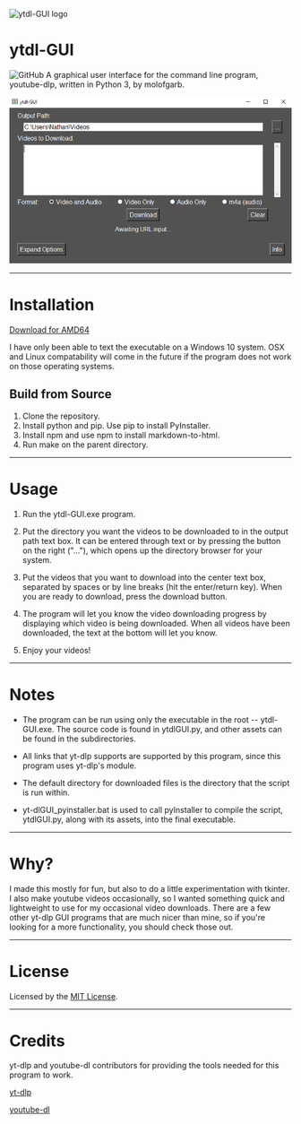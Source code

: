 ![ytdl-GUI logo](resources/logo.ico?raw=true "ytdl-gui logo")

# ytdl-GUI 
<img alt="GitHub" src="https://img.shields.io/github/license/molofgarb/https://github.com/molofgarb/ytdl-GUI">
A graphical user interface for the command line program, youtube-dlp, written in Python 3, by molofgarb.

![ytdl-GUI](resources/banner.png?raw=true "ytdl-gui picture")

---

# Installation
[Download for AMD64](https://github.com/molofgarb/ytdl-GUI/releases/download/v0.1-alpha/ytdl-GUI.exe)

I have only been able to text the executable on a Windows 10 system. OSX and Linux compatability will come in the future if the program does not work on those operating systems.

## Build from Source

1. Clone the repository.
2. Install python and pip. Use pip to install PyInstaller.
3. Install npm and use npm to install markdown-to-html.
4. Run make on the parent directory.

---

# Usage
1. Run the ytdl-GUI.exe program. 

2. Put the directory you want the videos to be downloaded to in the output path text box. It can be entered through text or by pressing the button on the right ("..."), which opens up the directory browser for your system. 

3. Put the videos that you want to download into the center text box, separated by spaces or by line breaks (hit the enter/return key). When you are ready to download, press the download button. 

4. The program will let you know the video downloading progress by displaying which video is being downloaded. When all videos have been downloaded, the text at the bottom will let you know.

5. Enjoy your videos!

---

# Notes
- The program can be run using only the executable in the root -- ytdl-GUI.exe. The source code is found in ytdlGUI.py, and other assets can be found in the subdirectories. 

- All links that yt-dlp supports are supported by this
program, since this program uses yt-dlp's module.

- The default directory for downloaded files is the directory that the script is run within.

- yt-dlGUI_pyinstaller.bat is used to call pyInstaller to compile the script, ytdlGUI.py, along with its assets, into the final executable.

---

# Why?
I made this mostly for fun, but also to do a little experimentation with tkinter. I also make youtube videos occasionally, so I wanted something quick and lightweight to use for my occasional video downloads. There are a few other yt-dlp GUI programs that are much nicer than mine, so if you're looking for a more functionality, you should check those out. 

---

# License
Licensed by the [MIT License](https://github.com/molofgarb/ytdl-GUI/blob/main/LICENSE).

---

# Credits
yt-dlp and youtube-dl contributors for providing the tools needed for this program to work.

[yt-dlp](https://github.com/yt-dlp/yt-dlp)

[youtube-dl](https://github.com/ytdl-org/youtube-dl)
